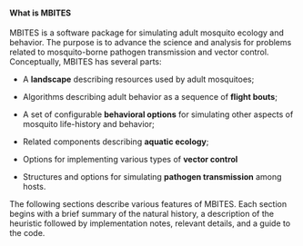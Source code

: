 #### What is MBITES

MBITES is a software package for simulating adult mosquito ecology and behavior. The purpose is to advance the science and analysis for problems related to mosquito-borne pathogen transmission and vector control. Conceptually, MBITES has several parts:

* A **landscape** describing resources used by adult mosquitoes; 

* Algorithms describing adult behavior as a sequence of **flight bouts**; 

* A set of configurable **behavioral options** for simulating other aspects of mosquito life-history and behavior; 

* Related components describing **aquatic ecology**;  

* Options for implementing various types of **vector control**

* Structures and options for simulating **pathogen transmission** among hosts. 

The following sections describe various features of MBITES. Each section begins with a brief summary of the natural history, a description of the heuristic followed by implementation notes, relevant details, and a guide to the code.